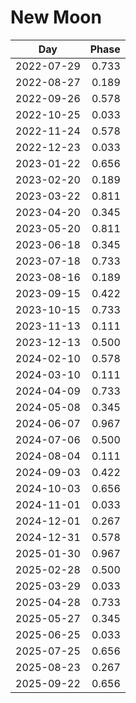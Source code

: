 # New Moon

Day        | Phase
-----------|------:
2022-07-29 |  0.733
2022-08-27 |  0.189
2022-09-26 |  0.578
2022-10-25 |  0.033
2022-11-24 |  0.578
2022-12-23 |  0.033
2023-01-22 |  0.656
2023-02-20 |  0.189
2023-03-22 |  0.811
2023-04-20 |  0.345
2023-05-20 |  0.811
2023-06-18 |  0.345
2023-07-18 |  0.733
2023-08-16 |  0.189
2023-09-15 |  0.422
2023-10-15 |  0.733
2023-11-13 |  0.111
2023-12-13 |  0.500
2024-02-10 |  0.578
2024-03-10 |  0.111
2024-04-09 |  0.733
2024-05-08 |  0.345
2024-06-07 |  0.967
2024-07-06 |  0.500
2024-08-04 |  0.111
2024-09-03 |  0.422
2024-10-03 |  0.656
2024-11-01 |  0.033
2024-12-01 |  0.267
2024-12-31 |  0.578
2025-01-30 |  0.967
2025-02-28 |  0.500
2025-03-29 |  0.033
2025-04-28 |  0.733
2025-05-27 |  0.345
2025-06-25 |  0.033
2025-07-25 |  0.656
2025-08-23 |  0.267
2025-09-22 |  0.656
